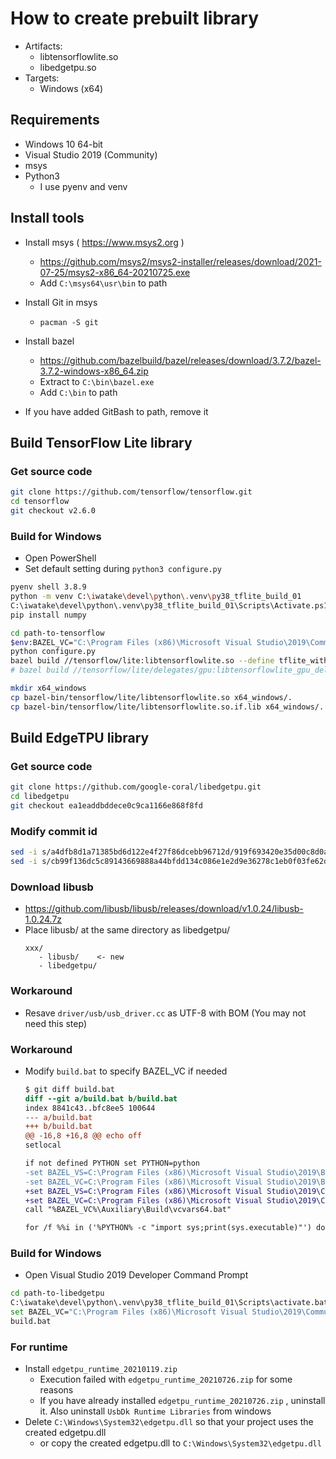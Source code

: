 # How to create prebuilt library
- Artifacts:
    - libtensorflowlite.so
    - libedgetpu.so
- Targets:
    - Windows (x64)

## Requirements
- Windows 10 64-bit
- Visual Studio 2019 (Community)
- msys
- Python3
    - I use pyenv and venv

## Install tools
- Install msys ( https://www.msys2.org )
    - https://github.com/msys2/msys2-installer/releases/download/2021-07-25/msys2-x86_64-20210725.exe
    - Add `C:\msys64\usr\bin` to path

- Install Git in msys
    - `pacman -S git`

- Install bazel
    - https://github.com/bazelbuild/bazel/releases/download/3.7.2/bazel-3.7.2-windows-x86_64.zip
    - Extract to `C:\bin\bazel.exe`
    - Add `C:\bin` to path

- If you have added GitBash to path, remove it 

## Build TensorFlow Lite library
### Get source code
```sh
git clone https://github.com/tensorflow/tensorflow.git
cd tensorflow
git checkout v2.6.0
```

### Build for Windows
- Open PowerShell
- Set default setting during `python3 configure.py`

```sh
pyenv shell 3.8.9
python -m venv C:\iwatake\devel\python\.venv\py38_tflite_build_01
C:\iwatake\devel\python\.venv\py38_tflite_build_01\Scripts\Activate.ps1
pip install numpy

cd path-to-tensorflow
$env:BAZEL_VC="C:\Program Files (x86)\Microsoft Visual Studio\2019\Community\VC"
python configure.py
bazel build //tensorflow/lite:libtensorflowlite.so --define tflite_with_xnnpack=true
# bazel build //tensorflow/lite/delegates/gpu:libtensorflowlite_gpu_delegate.so

mkdir x64_windows
cp bazel-bin/tensorflow/lite/libtensorflowlite.so x64_windows/.
cp bazel-bin/tensorflow/lite/libtensorflowlite.so.if.lib x64_windows/.
```


## Build EdgeTPU library
### Get source code
```sh
git clone https://github.com/google-coral/libedgetpu.git
cd libedgetpu
git checkout ea1eaddbddece0c9ca1166e868f8fd
```

### Modify commit id
```sh
sed -i s/a4dfb8d1a71385bd6d122e4f27f86dcebb96712d/919f693420e35d00c8d0a42100837ae3718f7927/g workspace.bzl
sed -i s/cb99f136dc5c89143669888a44bfdd134c086e1e2d9e36278c1eb0f03fe62d76/70a865814b9d773024126a6ce6fea68fefe907b7ae6f9ac7e656613de93abf87/g workspace.bzl
```

### Download libusb
- https://github.com/libusb/libusb/releases/download/v1.0.24/libusb-1.0.24.7z
- Place libusb/ at the same directory as libedgetpu/
    ```
    xxx/
       - libusb/    <- new
       - libedgetpu/
    ```

### Workaround
- Resave `driver/usb/usb_driver.cc` as UTF-8 with BOM (You may not need this step)

### Workaround
- Modify `build.bat` to specify BAZEL_VC if needed
    ```diff
    $ git diff build.bat
    diff --git a/build.bat b/build.bat
    index 8841c43..bfc8ee5 100644
    --- a/build.bat
    +++ b/build.bat
    @@ -16,8 +16,8 @@ echo off
    setlocal

    if not defined PYTHON set PYTHON=python
    -set BAZEL_VS=C:\Program Files (x86)\Microsoft Visual Studio\2019\BuildTools
    -set BAZEL_VC=C:\Program Files (x86)\Microsoft Visual Studio\2019\BuildTools\VC
    +set BAZEL_VS=C:\Program Files (x86)\Microsoft Visual Studio\2019\Community
    +set BAZEL_VC=C:\Program Files (x86)\Microsoft Visual Studio\2019\Community\VC
    call "%BAZEL_VC%\Auxiliary\Build\vcvars64.bat"

    for /f %%i in ('%PYTHON% -c "import sys;print(sys.executable)"') do set PYTHON_BIN_PATH=%%i
    ```

### Build for Windows
- Open Visual Studio 2019 Developer Command Prompt

```sh
cd path-to-libedgetpu
C:\iwatake\devel\python\.venv\py38_tflite_build_01\Scripts\activate.bat
set BAZEL_VC="C:\Program Files (x86)\Microsoft Visual Studio\2019\Community\VC"
build.bat
```

### For runtime
- Install `edgetpu_runtime_20210119.zip`
    - Execution failed with `edgetpu_runtime_20210726.zip` for some reasons
    - If you have already installed `edgetpu_runtime_20210726.zip` , uninstall it. Also uninstall `UsbDk Runtime Libraries` from windows
- Delete `C:\Windows\System32\edgetpu.dll` so that your project uses the created edgetpu.dll
    - or copy the created edgetpu.dll to `C:\Windows\System32\edgetpu.dll`
